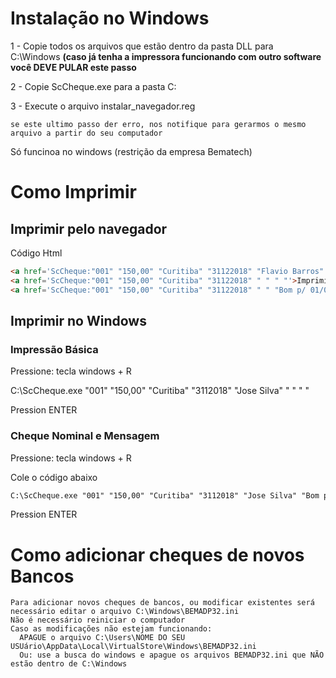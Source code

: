 # Instalação no Windows

  1 - Copie todos os arquivos que estão dentro da pasta DLL para C:\Windows **(caso já tenha a impressora funcionando com outro software você DEVE PULAR este passo**

  2 - Copie ScCheque.exe para a pasta C:
  
  3 - Execute o arquivo instalar_navegador.reg 
      
    se este ultimo passo der erro, nos notifique para gerarmos o mesmo arquivo a partir do seu computador

  Só funcinoa no windows (restrição da empresa Bematech)

# Como Imprimir

## Imprimir pelo navegador

  Código Html
  ```html
<a href='ScCheque:"001" "150,00" "Curitiba" "31122018" "Flavio Barros" "Bom p/ 01/01"'>Imprimir</a>
<a href='ScCheque:"001" "150,00" "Curitiba" "31122018" " " " "'>Imprimir Campos Básicos</a>
<a href='ScCheque:"001" "150,00" "Curitiba" "31122018" " " "Bom p/ 01/01"'>Sem Favorecido</a>
```

  


## Imprimir no Windows

### Impressão Básica

   Pressione: tecla windows + R

   C:\ScCheque.exe "001" "150,00" "Curitiba" "3112018" "Jose Silva" " " " "

   Pression ENTER

### Cheque Nominal e Mensagem

  Pressione: tecla windows + R 
  
  Cole o código abaixo
  
  ```html
C:\ScCheque.exe "001" "150,00" "Curitiba" "3112018" "Jose Silva" "Bom p/ 01/01/2019"
```

  Pression ENTER

# Como adicionar cheques de novos Bancos

    Para adicionar novos cheques de bancos, ou modificar existentes será necessário editar o arquivo C:\Windows\BEMADP32.ini
    Não é necessário reiniciar o computador
    Caso as modificações não estejam funcionando:
      APAGUE o arquivo C:\Users\NOME DO SEU USUário\AppData\Local\VirtualStore\Windows\BEMADP32.ini
      Ou: use a busca do windows e apague os arquivos BEMADP32.ini que NÃO estão dentro de C:\Windows

